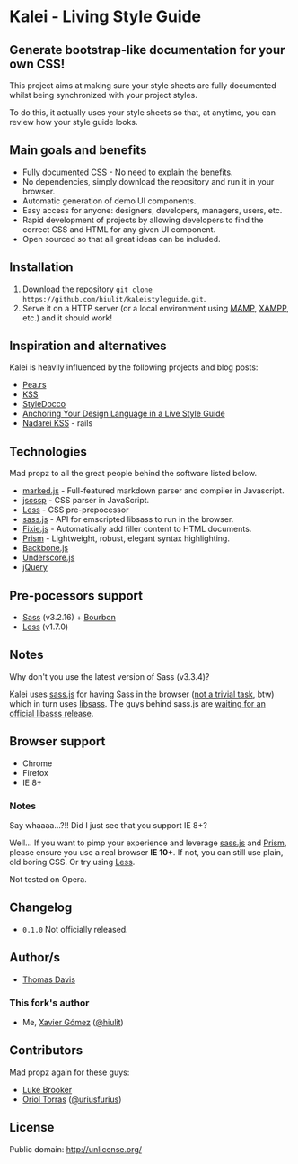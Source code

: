 # Kalei - Living Style Guide


## Generate bootstrap-like documentation for your own CSS!

This project aims at making sure your style sheets are fully documented whilst being synchronized with your project styles.

To do this, it actually uses your style sheets so that, at anytime, you can review how your style guide looks.


## Main goals and benefits

* Fully documented CSS - No need to explain the benefits.
* No dependencies, simply download the repository and run it in your browser.
* Automatic generation of demo UI components.
* Easy access for anyone: designers, developers, managers, users, etc.
* Rapid development of projects by allowing developers to find the correct CSS and HTML for any given UI component.
* Open sourced so that all great ideas can be included.


## Installation

1. Download the repository `git clone https://github.com/hiulit/kaleistyleguide.git`.
2. Serve it on a HTTP server (or a local environment using [MAMP](http://www.mamp.info/),
 [XAMPP](http://www.apachefriends.org/), etc.) and it should work!


## Inspiration and alternatives

Kalei is heavily influenced by the following projects and blog posts:

* [Pea.rs](http://pea.rs/)
* [KSS](http://warpspire.com/posts/kss/)
* [StyleDocco](http://jacobrask.github.com/styledocco/)
* [Anchoring Your Design Language in a Live Style Guide](http://uxmag.com/articles/anchoring-your-design-language-in-a-live-style-guide)
* [Nadarei KSS](http://nadarei.co/nkss-rails/) - rails


## Technologies

Mad propz to all the great people behind the software listed below.

* [marked.js](https://github.com/chjj/marked) - Full-featured markdown parser and compiler in Javascript.
* [jscssp](http://www.glazman.org/JSCSSP/) - CSS parser in JavaScript.
* [Less](http://lesscss.org/) - CSS pre-prepocessor
* [sass.js](https://github.com/medialize/sass.js) - API for emscripted libsass to run in the browser.
* [Fixie.js](https://github.com/ryhan/fixie) - Automatically add filler content to HTML documents.
* [Prism](http://prismjs.com/) - Lightweight, robust, elegant syntax highlighting.
* [Backbone.js](http://backbonejs.org/)
* [Underscore.js](http://underscorejs.org/)
* [jQuery](http://jquery.com)


## Pre-pocessors support

* [Sass](http://sass-lang.com/) (v3.2.16) + [Bourbon](http://bourbon.io/)
* [Less](http://lesscss.org/) (v1.7.0)

## Notes

Why don't you use the latest version of Sass (v3.3.4)?

Kalei uses [sass.js](https://github.com/medialize/sass.js) for having Sass in the browser
([not a trivial task](http://blog.rodneyrehm.de/archives/33-libsass.js-An-Emscripten-Experiment.html), btw)
which in turn uses [libsass](https://github.com/hcatlin/libsass). The guys behind sass.js are [waiting for an
official libasss release](https://twitter.com/rodneyrehm/status/447009238561595392).

## Browser support

* Chrome
* Firefox
* IE 8+

### Notes

Say whaaaa...?!! Did I just see that you support IE 8+?

Well... If you want to pimp your experience and leverage [sass.js](https://github.com/medialize/sass.js) and [Prism](http://prismjs.com/),
please ensure you use a real browser **IE 10+**.
If not, you can still use plain, old boring CSS. Or try using [Less](http://lesscss.org/).

Not tested on Opera.


## Changelog

* `0.1.0` Not officially released.


## Author/s

* [Thomas Davis](http://thomasdavis.github.com)

### This fork's author

* Me, [Xavier Gómez](https://github.com/hiulit) ([@hiulit](https://twitter.com/hiulit))


## Contributors

Mad propz again for these guys:

* [Luke Brooker](http://lukebrooker.com/)
* [Oriol Torras](https://github.com/otorras) ([@uriusfurius](https://twitter.com/uriusfurius))


## License

Public domain: http://unlicense.org/
